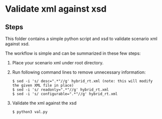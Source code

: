 # Validate xml against xsd

## Steps

This folder contains a simple python script and xsd to validate scenario xml against xsd.

The workflow is simple and can be summarized in these few steps:

1. Place your scenario xml under root directory.
1. Run following command lines to remove unnecessary information:
    ```
    $ sed -i 's/ desc=".*"//g' hybrid_rt.xml (note: this will modify the given XML file in place)
    $ sed -i 's/ readonly=".*"//g' hybrid_rt.xml
    $ sed -i 's/ configurable=".*"//g' hybrid_rt.xml
    ```

1. Validate the xml against the xsd
    ```
    $ python3 val.py
    ```

